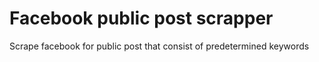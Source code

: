 # Facebook public post scrapper

Scrape facebook for public post that consist of predetermined keywords
